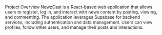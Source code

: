 Project Overview
NewzCast is a React-based web application that allows users to register, log in, and interact with news content by posting, viewing, and commenting. The application leverages Supabase for backend services, including authentication and data management. Users can view profiles, follow other users, and manage their posts and interactions.
